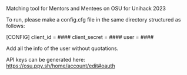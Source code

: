 Matching tool for Mentors and Mentees on OSU for Unihack 2023

To run, please make a config.cfg file in the same directory structured as follows:

[CONFIG]
client_id = ####
client_secret = ####
user = ####

Add all the info of the user without quotations.

API keys can be generated here: https://osu.ppy.sh/home/account/edit#oauth